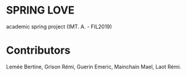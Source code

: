 # SPRING LOVE
academic spring project (IMT. A. - FIL2019)

# Contributors
Lemée Bertine,
Grison Rémi,
Guerin Emeric,
Mainchain Mael,
Laot Rémi. 
